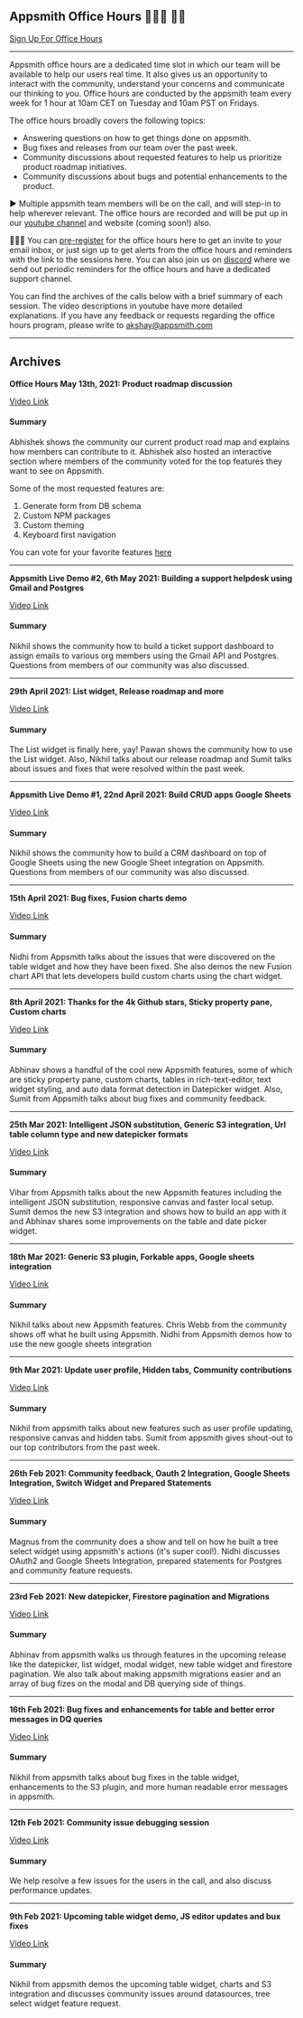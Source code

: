 ## Appsmith Office Hours 👩🏽‍💻 👋🏼

[Sign Up For Office Hours](https://app.appsmith.com/applications/602b8aef12ba0d29d3ec151c/pages/602b8aef12ba0d29d3ec151e)
  
-----------------
  
Appsmith office hours are a dedicated time slot in which our team will be available to help our users real time. It also gives us an opportunity to interact with the community, understand your concerns and communicate our thinking to you. Office hours are conducted by the appsmith team every week for 1 hour at 10am CET on Tuesday and 10am PST on Fridays.

The office hours broadly covers the following topics:

<ul>
    <li>Answering questions on how to get things done on appsmith.</li>
    <li>Bug fixes and releases from our team over the past week. </li>
    <li>Community discussions about requested features to help us prioritize product roadmap initiatives. </li>
    <li>Community discussions about bugs and potential enhancements to the product. </li>
</ul>

▶️
Multiple appsmith team members will be on the call, and will step-in to help wherever relevant. The office hours are recorded and will be put up in our [youtube channel](https://www.youtube.com/watch?v=Uqk9jy5CXxY&list=PLE_KXGiWfqwiUzo4-wG1WzU_wtul1Syin&index=4) and website (coming soon!) also.

🙋🏽‍♀️
You can <a href = "https://app.appsmith.com/applications/602b8aef12ba0d29d3ec151c/pages/602b8aef12ba0d29d3ec151e">pre-register</a> for the office hours here to get an invite to your email inbox, or just sign up to get alerts from the office hours and reminders with the link to the sessions here. You can also join us on <a href="https://discord.gg/rBTTVJp">discord</a> where we send out periodic reminders for the office hours and have a dedicated support channel. 

You can find the archives of the calls below with a brief summary of each session. The video descriptions in youtube have more detailed explanations. If you have any feedback or requests regarding the office hours program, please write to akshay@appsmith.com


-----------------

## Archives

<strong>Office Hours May 13th, 2021: Product roadmap discussion</strong>

<a href = "https://youtu.be/1sw84i_M4_Y">Video Link</a>

#### Summary

Abhishek shows the community our current product road map and explains how members can contribute to it. Abhishek also hosted an interactive section where members of the community voted for the top features they want to see on Appsmith. 

Some of the most requested features are: 
1. Generate form from DB schema
2. Custom NPM packages
3. Custom theming
4. Keyboard first navigation

You can vote for your favorite features [here](https://miro.com/app/board/o9J_lE-dkdM=/)

------------------

<strong>Appsmith Live Demo #2, 6th May 2021: Building a support helpdesk using Gmail and Postgres</strong>

<a href = "https://youtu.be/X_x_nRZf418">Video Link</a>

#### Summary

Nikhil shows the community how to build a ticket support dashboard to assign emails to various org members using the Gmail API and Postgres. Questions from members of our community was also discussed.

------------------

<strong>29th April 2021: List widget, Release roadmap and more</strong>

<a href = "https://youtu.be/Ccbj3Aob5Rc">Video Link</a>

#### Summary

The List widget is finally here, yay! Pawan shows the community how to use the List widget. Also, Nikhil talks about our release roadmap and Sumit talks about issues and fixes that were resolved within the past week.

------------------

<strong>Appsmith Live Demo #1, 22nd April 2021: Build CRUD apps Google Sheets </strong>

<a href = "https://youtu.be/j6B2T-c-zOc">Video Link</a>

#### Summary

Nikhil shows the community how to build a CRM dashboard on top of Google Sheets using the new Google Sheet integration on Appsmith. Questions from members of our community was also discussed.

------------------

<strong>15th April 2021: Bug fixes, Fusion charts demo</strong>

<a href = "https://youtu.be/99qQzen8D9w">Video Link</a>

#### Summary

Nidhi from Appsmith talks about the issues that were discovered on the table widget and how they have been fixed. She also demos the new Fusion chart API that lets developers build custom charts using the chart widget.

------------------

<strong>8th April 2021: Thanks for the 4k Github stars, Sticky property pane, Custom charts</strong>

<a href = "https://youtu.be/m0d9A7Yc2N0">Video Link</a>

#### Summary

Abhinav shows a handful of the cool new Appsmith features, some of which are sticky property pane, custom charts, tables in rich-text-editor, text widget styling, and auto data format detection in Datepicker widget. Also, Sumit from Appsmith talks about bug fixes and community feedback.

------------------

<strong>25th Mar 2021: Intelligent JSON substitution, Generic S3 integration, Url table column type and new datepicker formats</strong>

<a href = "https://youtu.be/4De0f5-DEVs">Video Link</a>

#### Summary

Vihar from Appsmith talks about the new Appsmith features including the intelligent JSON substitution, responsive canvas and faster local setup. Sumit demos the new S3 integration and shows how to build an app with it and Abhinav shares some improvements on the table and date picker widget.

------------------

<strong>18th Mar 2021: Generic S3 plugin, Forkable apps, Google sheets integration</strong>

<a href = "https://youtu.be/sRpleBfEOxQ">Video Link</a>

#### Summary

Nikhil talks about new Appsmith features. Chris Webb from the community shows off what he built using Appsmith. Nidhi from Appsmith demos how to use the new google sheets integration

------------------

<strong>9th Mar 2021: Update user profile, Hidden tabs, Community contributions</strong>

<a href = "https://youtu.be/xqIwSRA4J34">Video Link</a>

#### Summary

Nikhil from appsmith talks about new features such as user profile updating, responsive canvas and hidden tabs. Sumit from appsmith gives shout-out to our top contributors from the past week.

------------------

<strong>26th Feb 2021: Community feedback, Oauth 2 Integration, Google Sheets Integration, Switch Widget and Prepared Statements</strong>

<a href = "https://www.youtube.com/watch?v=dT9LA6LdPrU&feature=youtu.be">Video Link</a>

#### Summary

Magnus from the community does a show and tell on how he built a tree select widget using appsmith's actions (it's super cool!). Nidhi discusses OAuth2 and Google Sheets Integration, prepared statements for Postgres and community feature requests.

------------------

<strong>23rd Feb 2021: New datepicker, Firestore pagination and Migrations </strong>

<a href = "https://www.youtube.com/watch?v=Uqk9jy5CXxY">Video Link</a>

#### Summary

Abhinav from appsmith walks us through features in the upcoming release like the datepicker, list widget, modal widget, new table widget and firestore pagination. We also talk about making appsmith migrations easier and an array of bug fizes on the modal and DB querying side of things.


------------------


<strong>16th Feb 2021: Bug fixes and enhancements for table and better error messages in DQ queries </strong>

<a href = "https://www.youtube.com/watch?v=kUYeH_Ztjvw">Video Link</a>

#### Summary

Nikhil from appsmith talks about bug fixes in the table widget, enhancements to the S3 plugin, and more human readable error messages in appsmith.


------------------

<strong>12th Feb 2021: Community issue debugging session </strong>

<a href = "https://www.youtube.com/watch?v=7WxBurwVnC0">Video Link</a>

#### Summary

We help resolve a few issues for the users in the call, and also discuss performance updates.


------------------


<strong>9th Feb 2021: Upcoming table widget demo, JS editor updates and bux fixes </strong>

<a href = "https://www.youtube.com/watch?v=TwPPAAi36FU">Video Link</a>

#### Summary

Nikhil from appsmith demos the upcoming table widget, charts and S3 integration and discusses community issues around datasources, tree select widget feature request.

